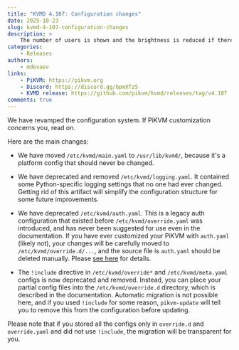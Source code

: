 ```yaml
---
title: "KVMD 4.107: Configuration changes"
date: 2025-10-23
slug: kvmd-4-107-configuration-changes
description: >
    The number of users is shown and the brightness is reduced if there is at least one to prolong the life of the screen
categories:
    - Releases
authors:
    - mdevaev
links:
    - PiKVM: https://pikvm.org
    - Discord: https://discord.gg/bpmXfz5
    - KVMD release: https://github.com/pikvm/kvmd/releases/tag/v4.107
comments: true
---
```


We have revamped the configuration system. If PiKVM customization concerns you, read on.

<!-- more -->

Here are the main changes:

- We have moved `/etc/kvmd/main.yaml` to `/usr/lib/kvmd/`, because it's a platform config that should never be changed.

- We have deprecated and removed `/etc/kvmd/logging.yaml`. It contained some Python-specific logging settings that no one had ever changed. Getting rid of this artifact will simplify the configuration structure for some future improvements.

- We have deprecated `/etc/kvmd/auth.yaml`. This is a legacy auth configuration that existed before `/etc/kvmd/override.yaml` was introduced, and has never been suggested for use even in the documentation. If you have ever customized your PiKVM with `auth.yaml` (likely not), your changes will be carefully moved to `/etc/kvmd/override.d/...`, and the source file is `auth.yaml` should be deleted manually. Please [see here](https://discord.com/channels/580094191938437144/712960053174599712/1430925722813333504) for details.

- The `!include` directive in `/etc/kvmd/override*` and `/etc/kvmd/meta.yaml` configs is now deprecated and removed. Instead, you can place your partial config files into the `/etc/kvmd/override.d` directory, which is described in the documentation. Automatic migration is not possible here, and if you used `!include` for some reason, `pikvm-update` will tell you to remove this from the configuration before updating.

Please note that if you stored all the configs only in `override.d` and `override.yaml` and did not use `!include`, the migration will be transparent for you.